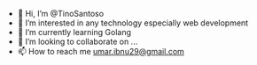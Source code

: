 - 👋 Hi, I’m @TinoSantoso
- 👀 I’m interested in any technology especially web development
- 🌱 I’m currently learning Golang
- 💞️ I’m looking to collaborate on ...
- 📫 How to reach me umar.ibnu29@gmail.com

<!---
TinoSantoso/TinoSantoso is a ✨ special ✨ repository because its `README.md` (this file) appears on your GitHub profile.
You can click the Preview link to take a look at your changes.
--->

